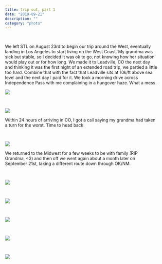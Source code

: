 ```yaml
---
title: trip out, part 1
date: "2019-09-21"
description: ""
category: "photo"
---
```


&nbsp;

We left STL on August 23rd to begin our trip around the West, eventually landing in Los Angeles to start living on the West Coast. My grandma was sick but stable, so I decided it was ok to go, not knowing how her situation would play out or for how long. We made it to Leadville, CO the next day and thinking it was the first night of an extended road trip, we partied a little too hard. Combine that with the fact that Leadville sits at 10k/ft above sea level and the next day I paid for it. We took a morning drive across Independence Pass with me complaining in a hungover haze. What a mess.

![ ](https://sosphotoblog.s3.us-east-2.amazonaws.com/blog/2019/2019-09-21/tripout-1.jpg)

&nbsp;

![ ](https://sosphotoblog.s3.us-east-2.amazonaws.com/blog/2019/2019-09-21/tripout-2.jpg)

Within 24 hours of arriving in CO, I got a call saying my grandma had taken a turn for the worst. Time to head back.

&nbsp;

![ ](https://sosphotoblog.s3.us-east-2.amazonaws.com/blog/2019/2019-09-21/tripout-3.jpg)

We returned to the Midwest for a few weeks to be with family (RIP Grandma, <3) and then off we went again about a month later on September 21st, taking a different route down through OK/NM.

&nbsp;

![ ](https://sosphotoblog.s3.us-east-2.amazonaws.com/blog/2019/2019-09-21/tripout-4.jpg)

&nbsp;

![ ](https://sosphotoblog.s3.us-east-2.amazonaws.com/blog/2019/2019-09-21/tripout-5.jpg)

&nbsp;

![ ](https://sosphotoblog.s3.us-east-2.amazonaws.com/blog/2019/2019-09-21/tripout-6.jpg)

&nbsp;

![ ](https://sosphotoblog.s3.us-east-2.amazonaws.com/blog/2019/2019-09-21/tripout-7.jpg)

&nbsp;

![ ](https://sosphotoblog.s3.us-east-2.amazonaws.com/blog/2019/2019-09-21/tripout-8.jpg)
